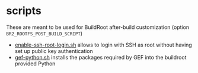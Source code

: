 # scripts

These are meant to be used for BuildRoot after-build customization (option `BR2_ROOTFS_POST_BUILD_SCRIPT`)

- [enable-ssh-root-login.sh](./enable-ssh-root-login.sh) allows to login with SSH as root without having set up public key authentication
- [gef-python.sh](./gef-python.sh) installs the packages required by GEF into the buildroot provided Python
